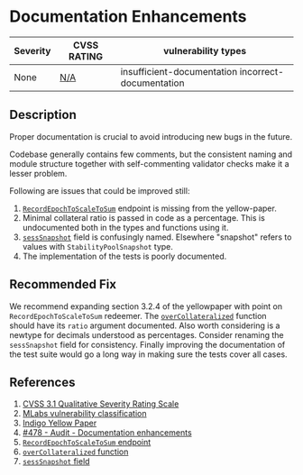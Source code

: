 # Documentation Enhancements

| Severity | CVSS RATING | vulnerability types |
| ---  | --- | --- |
| None | [N/A](https://nvd.nist.gov/vuln-metrics/cvss/v3-calculator?vector=AV:N/AC:L/PR:N/UI:N/S:C/C:N/I:N/A:N/E:U/RL:X/RC:X/CR:H/IR:H/AR:M/MAV:X/MAC:X/MPR:X/MUI:X/MS:X/MC:N/MI:N/MA:N&version=3.1) | insufficient-documentation incorrect-documentation |

## Description

Proper documentation is crucial to avoid introducing new bugs in the future.

Codebase generally contains few comments, but the consistent naming and module structure together with self-commenting validator checks make it a lesser problem.

Following are issues that could be improved still:

1. [`RecordEpochToScaleToSum`](https://github.com/IndigoProtocol/smart-contracts/blob/c2748d1c03d089fcf913d31ace378a4920e909bd/src/Indigo/Contracts/StabilityPool/OnChain.hs#L94) endpoint is missing from the yellow-paper.
1. Minimal collateral ratio is passed in code as a percentage. This is undocumented both in the types and functions using it.
1. [`sessSnapshot`](https://github.com/IndigoProtocol/smart-contracts/blob/c2748d1c03d089fcf913d31ace378a4920e909bd/src/Indigo/Contracts/StabilityPool/Common.hs#L207) field is confusingly named. Elsewhere "snapshot" refers to values with `StabilityPoolSnapshot` type.
1. The implementation of the tests is poorly documented.

## Recommended Fix

We recommend expanding section 3.2.4 of the yellowpaper with point on `RecordEpochToScaleToSum` redeemer. The [`overCollateralized`](https://github.com/IndigoProtocol/smart-contracts/blob/c2748d1c03d089fcf913d31ace378a4920e909bd/src/Indigo/Contracts/CDP/Common.hs#L241) function should have its `ratio` argument documented. Also worth considering is a newtype for decimals understood as percentages. Consider renaming the `sessSnapshot` field for consistency. Finally improving the documentation of the test suite would go a long way in making sure the tests cover all cases.

## References

1. [CVSS 3.1 Qualitative Severity Rating Scale](https://www.first.org/cvss/v3.1/specification-document)
2. [MLabs vulnerability classification](https://www.notion.so/Vulnerability-Types-ad39253c84ce443a82b835d94d765ba2)
3. [Indigo Yellow Paper](https://indigoprotocol.io/wp-content/uploads/2022/01/yellowpaper.pdf)
4. [#478 - Audit - Documentation enhancements](https://github.com/IndigoProtocol/smart-contracts/issues/478)
5. [`RecordEpochToScaleToSum` endpoint](https://github.com/IndigoProtocol/smart-contracts/blob/c2748d1c03d089fcf913d31ace378a4920e909bd/src/Indigo/Contracts/StabilityPool/OnChain.hs#L94)
6. [`overCollateralized` function](https://github.com/IndigoProtocol/smart-contracts/blob/c2748d1c03d089fcf913d31ace378a4920e909bd/src/Indigo/Contracts/CDP/Common.hs#L241)
7. [`sessSnapshot` field](https://github.com/IndigoProtocol/smart-contracts/blob/c2748d1c03d089fcf913d31ace378a4920e909bd/src/Indigo/Contracts/StabilityPool/Common.hs#L207)
